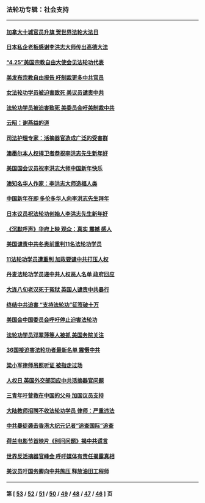 ### 法轮功专辑：社会支持
---
#### [加拿大十城官员升旗 贺世界法轮大法日](../../pages/nf4386/n13729166.md?05100430) 
#### [日本私企老板感谢李洪志大师传出高德大法](../../pages/nf4386/n13726335.md?05100430) 
#### [“4.25”美国宗教自由大使会见法轮功代表](../../pages/nf4386/n13724124.md?05100430) 
#### [美发布宗教自由报告 吁制裁更多中共官员](../../pages/nf4386/n13720670.md?05100430) 
#### [女法轮功学员被迫害致死 美议员谴责中共](../../pages/nf4386/n13682069.md?05100430) 
#### [法轮功学员被迫害致死 美委员会吁美制裁中共](../../pages/nf4386/n13631310.md?05100430) 
#### [云昭：谢燕益的道](../../pages/nf4386/n13607391.md?05100430) 
#### [司法护理专家：活摘器官造成广泛的受害群](../../pages/nf4386/n13570425.md?05100430) 
#### [澳墨尔本人权捍卫者恭祝李洪志先生新年好](../../pages/nf4386/n13556164.md?05100430) 
#### [美国国会议员祝李洪志大师中国新年快乐](../../pages/nf4386/n13554208.md?05100430) 
#### [澳知名华人作家：李洪志大师造福人类](../../pages/nf4386/n13552049.md?05100430) 
#### [中国新年在即 多伦多华人向李洪志先生拜年](../../pages/nf4386/n13531756.md?05100430) 
#### [日本议员祝法轮功创始人李洪志先生新年好](../../pages/nf4386/n13543228.md?05100430) 
#### [《沉默呼声》华府上映 观众：真实 震撼 感人](../../pages/nf4386/n13524739.md?05100430) 
#### [美国谴责中共冬奥前重判11名法轮功学员](../../pages/nf4386/n13521806.md?05100430) 
#### [11法轮功学员遭重判 加政要谴中共打压人权](../../pages/nf4386/n13521294.md?05100430) 
#### [丹麦法轮功学员递中共人权恶人名单 政府回应](../../pages/nf4386/n13497482.md?05100430) 
#### [大连八旬老汉死于冤狱 英国人谴责中共暴行](../../pages/nf4386/n13480118.md?05100430) 
#### [终结中共迫害 “支持法轮功”征签破十万](../../pages/nf4386/n13471084.md?05100430) 
#### [美国会中国委员会呼吁停止迫害法轮功](../../pages/nf4386/n13465411.md?05100430) 
#### [法轮功学员邓翠萍等人被抓 美国务院关注](../../pages/nf4386/n13451524.md?05100430) 
#### [36国接迫害法轮功者最新名单 震慑中共](../../pages/nf4386/n13445909.md?05100430) 
#### [梁小军律师吊照听证 被指走过场](../../pages/nf4386/n13437662.md?05100430) 
#### [人权日 英国外交部回应中共活摘器官问题](../../pages/nf4386/n13430243.md?05100430) 
#### [三青年吁营救在中国的父母 加国议员支持](../../pages/nf4386/n13429744.md?05100430) 
#### [大陆教师招聘不收法轮功学员 律师：严重违法](../../pages/nf4386/n13365839.md?05100430) 
#### [中共暴徒袭击香港大纪元记者“追查国际”追查](../../pages/nf4386/n13343404.md?05100430) 
#### [荷兰电影节首映片《别问问题》揭中共谎言](../../pages/nf4386/n13321179.md?05100430) 
#### [世界反活摘器官峰会 呼吁媒体有责任揭露真相](../../pages/nf4386/n13264475.md?05100430) 
#### [美议员吁国务卿向中共施压 释放油田工程师](../../pages/nf4386/n13233845.md?05100430) 

---
#### 第 [ [53](./53.md?05100430) / [52](./52.md?05100430) / [51](./51.md?05100430) / [50](./50.md?05100430) / [49](./49.md?05100430) / [48](./48.md?05100430) / [47](./47.md?05100430) / [46](./46.md?05100430) ] 页

